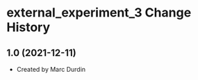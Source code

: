 external_experiment_3 Change History
====================

1.0 (2021-12-11)
----------------
* Created by Marc Durdin
